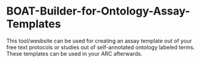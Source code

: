# BOAT-Builder-for-Ontology-Assay-Templates
This tool/wesbsite can be used for creating an assay template out of your free text protocols or studies out of self-annotated ontology labeled terms. These templates can be used in your ARC afterwards.

